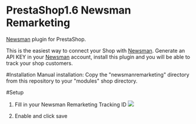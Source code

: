 # PrestaShop1.6 Newsman Remarketing
[Newsman](https://www.newsmanapp.com) plugin for PrestaShop.

This is the easiest way to connect your Shop with [Newsman](https://www.newsmanapp.com).
Generate an API KEY in your [Newsman](https://www.newsmanapp.com) account, install this plugin and you will be able to track your shop customers.

#Installation
Manual installation:
Copy the "newsmanremarketing" directory from this repository to your "modules" shop directory.

#Setup
1. Fill in your Newsman Remarketing Tracking ID
![](https://raw.githubusercontent.com/Newsman/PrestaShop1.6-Newsman-Remarketing/master/assets/1.jpg)

2. Enable and click save


